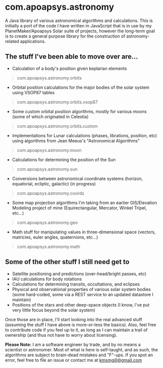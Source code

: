 com.apoapsys.astronomy
======================

A Java library of various astronomical algorithms and calculations. This is initially a port of
the code I have written in JavaScript that is in use by my PlanetMaker/Apoapsys Solar suite
of projects, however the long-term goal is to create a general purpose library for the construction
of astronomy-related applications.

## The stuff I've been able to move over are...
* Calculation of a body's position given keplarian elements
> com.apoapsys.astronomy.orbits
* Orbital position calculations for the major bodies of the solar system using VSOP87 tables
> com.apoapsys.astronomy.orbits.vsop87
* Some custom orbital position algorithms, mostly for various moons (some of which originated in Celestia)
> com.apoapsys.astronomy.orbits.custom
* Implementations for Lunar calculations (phases, librations, position, etc) using algorithms from Jean Meeus's "Astronomical Algorithms"
> com.apoapsys.astronomy.moon
* Calculations for determining the position of the Sun
> com.apoapsys.astronomy.sun
* Conversions between astronomical coordinate systems (horizon, equatorial, ecliptic, galactic) (in progress)
> com.apoapsys.astronomy.coords
* Some map projection algorithms I'm taking from an earlier GIS/Elevation Modeling project of mine (Equirectangular, Mercator, Winkel Tripel, etc...)
> com.apoapsys.astronomy.geo
* Math stuff for manipulating values in three-dimensional space (vectors, matricies, euler angles, quaternions, etc...)
> com.apoapsys.astronomy.math

## Some of the other stuff I still need get to
* Satellite positioning and predictions (over-head/bright passes, etc)
* IAU calculations for body rotations
* Calculations for determining transits, occultations, and eclipses
* Physical and observational properties of various solar system bodies (some hard-coded, some via a REST service to an updated datastore I maintain)
* Positions of the stars and other deep-space objects (I know, I've put very little focus beyond the solar system)


Once those are in place, I'll start looking into the real advanced stuff (assuming the stuff I have above is more-or-less the basics). Also,
feel free to contribute code if you feel up to it, as long as I can maintain a trail of ownership (and thus not have to worry about licensing).


**Please Note:** I am a software engineer by trade, and by no means a scientist or astronomer. Most of what is here is self-taught,
and as such, the algorithms are subject to brain-dead mistakes and "F"-ups. If you spot an error, feel free to file an issue or 
contact me at kmsmgill@gmail.com 